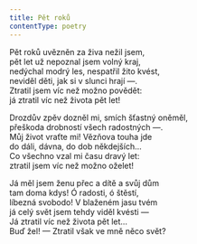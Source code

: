 ```yaml
---
title: Pět roků
contentType: poetry
---
```


Pět roků uvězněn za živa nežil jsem,  
pět let už nepoznal jsem volný kraj,  
nedýchal modrý les, nespatřil žito kvést,  
neviděl děti, jak si v slunci hrají —.  
Ztratil jsem víc než možno povědět:  
já ztratil víc než života pět let!

Drozdův zpěv dozněl mi, smích šťastný oněměl,  
přeškoda drobností všech radostných —.  
Můj život vraťte mi! Vězňova touha jde  
do dáli, dávna, do dob někdejších…  
Co všechno vzal mi času dravý let:  
ztratil jsem víc než možno oželet!

Já měl jsem ženu přec a dítě a svůj dům  
tam doma kdys! Ó radosti, ó štěstí,  
líbezná svobodo! V blaženém jasu tvém  
já celý svět jsem tehdy viděl kvésti —  
Já ztratil víc než života pět let…  
Buď žel! — Ztratil však ve mně něco svět?
